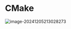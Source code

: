 # CMake

![image-20241205213028273](D:\code\study\notes_stu\c++_note\picture\image-20241205213028273.png)